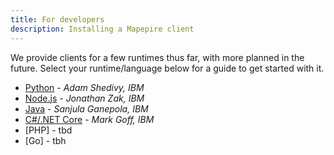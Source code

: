 ```yaml
---
title: For developers
description: Installing a Mapepire client
---
```


We provide clients for a few runtimes thus far, with more planned in the future. Select your runtime/language below for a guide to get started with it.

* [Python]() - *Adam Shedivy, IBM*
* [Node.js](/guides/runtimes/nodejs) - *Jonathan Zak, IBM*
* [Java]() - *Sanjula Ganepola, IBM*
* [C#/.NET Core]() - *Mark Goff, IBM*
* [PHP] - tbd
* [Go] - tbh